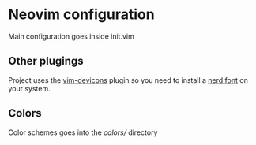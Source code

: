 # Neovim configuration

Main configuration goes inside init.vim

## Other plugings

Project uses the [vim-devicons](https://github.com/ryanoasis/vim-devicons) plugin so you need to install a [nerd font](https://github.com/ryanoasis/nerd-fonts#font-patcher) on your system.

## Colors
Color schemes goes into the _colors/_ directory


